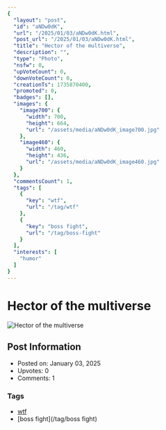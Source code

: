 ```yaml
---
{
  "layout": "post",
  "id": "aNDw0dK",
  "url": "/2025/01/03/aNDw0dK.html",
  "post_url": "/2025/01/03/aNDw0dK.html",
  "title": "Hector of the multiverse",
  "description": "",
  "type": "Photo",
  "nsfw": 0,
  "upVoteCount": 0,
  "downVoteCount": 0,
  "creationTs": 1735870400,
  "promoted": 0,
  "badges": [],
  "images": {
    "image700": {
      "width": 700,
      "height": 664,
      "url": "/assets/media/aNDw0dK_image700.jpg"
    },
    "image460": {
      "width": 460,
      "height": 436,
      "url": "/assets/media/aNDw0dK_image460.jpg"
    }
  },
  "commentsCount": 1,
  "tags": [
    {
      "key": "wtf",
      "url": "/tag/wtf"
    },
    {
      "key": "boss fight",
      "url": "/tag/boss-fight"
    }
  ],
  "interests": [
    "humor"
  ]
}
---
```


# Hector of the multiverse

![Hector of the multiverse](/assets/media/aNDw0dK_image700.jpg)

## Post Information

- Posted on: January 03, 2025
- Upvotes: 0
- Comments: 1

### Tags

- [wtf](/tag/wtf)
- [boss fight](/tag/boss fight)
